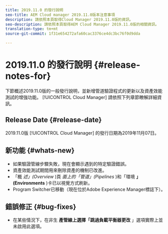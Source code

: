 ```yaml
---
title: 2019.11.0 的發行說明
seo-title: AEM Cloud manager 2019.11.0版本注意事項
description: 請依照本頁取得Cloud Manager 2019.11.0版的資訊。
seo-description: 請依照本頁取得AEM Cloud Manager 2019.11.0版的相關資訊。
translation-type: tm+mt
source-git-commit: 1f31e654272afa60cac3376ce4dc3bc76f0d9dda

---
```


# 2019.11.0 的發行說明 {#release-notes-for}

下節概述2019.11.0版的一般發行說明，並新增管道驗證程式的更新以及資產效能測試的增強功能。 [!UICONTROL Cloud Manager] 
請依照下列章節瞭解詳細資訊。

## Release Date {#release-date}

2019.11.0版 [!UICONTROL Cloud Manager] 的發行日期為2019年11月07日。

## 新功能 {#whats-new}

* 如果驗證管線步驟失敗，現在會顯示遇到的特定驗證錯誤。
* 資產效能測試期間用來刪除資產的機制已改進。
* 「概 *述」(Overview* )頁 *面上的「管道」(Pipelines* )和「環境 **」(Environments** )卡已以視覺方式刷新。
* Program Switcher已移動（現在位於Adobe Experience Manager標誌下）。

## 錯誤修正 {#bug-fixes}

* 在某些情況下，在非生 **產管線上選擇「跳過負載平衡器更改** 」選項實際上並未啟用此選項。
